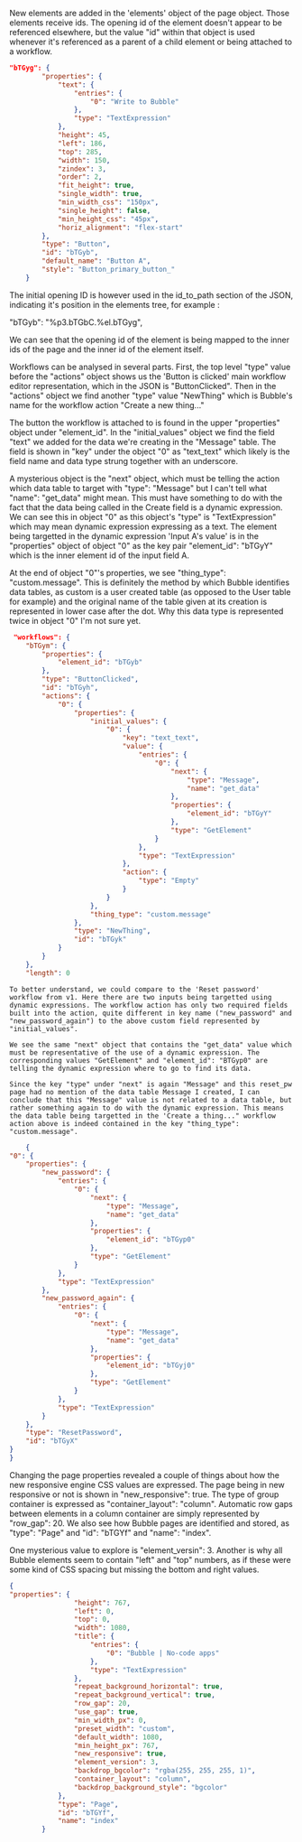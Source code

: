 New elements are added in the 'elements' object of the page object. Those elements receive ids. The opening id of the element doesn't appear to be referenced elsewhere, but the value "id" within that object is used whenever it's referenced as a parent of a child element or being attached to a workflow. 

```JSON
"bTGyg": {
        "properties": {
            "text": {
                "entries": {
                    "0": "Write to Bubble"
                },
                "type": "TextExpression"
            },
            "height": 45,
            "left": 186,
            "top": 285,
            "width": 150,
            "zindex": 3,
            "order": 2,
            "fit_height": true,
            "single_width": true,
            "min_width_css": "150px",
            "single_height": false,
            "min_height_css": "45px",
            "horiz_alignment": "flex-start"
        },
        "type": "Button",
        "id": "bTGyb",
        "default_name": "Button A",
        "style": "Button_primary_button_"
    }
```

The initial opening ID is however used in the id_to_path section of the JSON, indicating it's position in the elements tree, for example : 

 "bTGyb": "%p3.bTGbC.%el.bTGyg",

 We can see that the opening id of the element is being mapped to the inner ids of the page and the inner id of the element itself.

 Workflows can be analysed in several parts. First, the top level "type" value before the "actions" object shows us the 'Button is clicked' main workflow editor representation, which in the JSON is "ButtonClicked". Then in the "actions" object we find another "type" value "NewThing" which is Bubble's name for the workflow action "Create a new thing..." 
 
 The button the workflow is attached to is found in the upper "properties" object under "element_id". In the "initial_values" object we find the field "text" we added for the data we're creating in the "Message" table. The field is shown in "key" under the object "0" as "text_text" which likely is the field name and data type strung together with an underscore. 
 
 A mysterious object is the "next" object, which must be telling the action which data table to target with "type": "Message" but I can't tell what "name": "get_data" might mean. This must have something to do with the fact that the data being called in the Create field is a dynamic expression. We can see this in object "0" as this object's "type" is "TextExpression" which may mean dynamic expression expressing as a text. The element being targetted in the dynamic expression 'Input A's value' is in the "properties" object of object "0" as the key pair "element_id": "bTGyY" which is the inner element id of the input field A. 
 
 At the end of object "0"'s properties, we see "thing_type": "custom.message". This is definitely the method by which Bubble identifies data tables, as custom is a user created table (as opposed to the User table for example) and the original name of the table given at its creation is represented in lower case after the dot. Why this data type is represented twice in object "0" I'm not sure yet.

```JSON
 "workflows": {
    "bTGym": {
        "properties": {
            "element_id": "bTGyb"
        },
        "type": "ButtonClicked",
        "id": "bTGyh",
        "actions": {
            "0": {
                "properties": {
                    "initial_values": {
                        "0": {
                            "key": "text_text",
                            "value": {
                                "entries": {
                                    "0": {
                                        "next": {
                                            "type": "Message",
                                            "name": "get_data"
                                        },
                                        "properties": {
                                            "element_id": "bTGyY"
                                        },
                                        "type": "GetElement"
                                    }
                                },
                                "type": "TextExpression"
                            },
                            "action": {
                                "type": "Empty"
                            }
                        }
                    },
                    "thing_type": "custom.message"
                },
                "type": "NewThing",
                "id": "bTGyk"
            }
        }
    },
    "length": 0
```

    To better understand, we could compare to the 'Reset password' workflow from v1. Here there are two inputs being targetted using dynamic expressions. The workflow action has only two required fields built into the action, quite different in key name ("new_password" and "new_password_again") to the above custom field represented by "initial_values". 
    
    We see the same "next" object that contains the "get_data" value which must be representative of the use of a dynamic expression. The corresponding values "GetElement" and "element_id": "BTGyp0" are telling the dynamic expression where to go to find its data. 
    
    Since the key "type" under "next" is again "Message" and this reset_pw page had no mention of the data table Message I created, I can conclude that this "Message" value is not related to a data table, but rather something again to do with the dynamic expression. This means the data table being targetted in the 'Create a thing..." workflow action above is indeed contained in the key "thing_type": "custom.message".

```JSON
    {
"0": {
    "properties": {
        "new_password": {
            "entries": {
                "0": {
                    "next": {
                        "type": "Message",
                        "name": "get_data"
                    },
                    "properties": {
                        "element_id": "bTGyp0"
                    },
                    "type": "GetElement"
                }
            },
            "type": "TextExpression"
        },
        "new_password_again": {
            "entries": {
                "0": {
                    "next": {
                        "type": "Message",
                        "name": "get_data"
                    },
                    "properties": {
                        "element_id": "bTGyj0"
                    },
                    "type": "GetElement"
                }
            },
            "type": "TextExpression"
        }
    },
    "type": "ResetPassword",
    "id": "bTGyX"
}
}
```

Changing the page properties revealed a couple of things about how the new responsive engine CSS values are expressed. The page being in new responsive or not is shown in "new_responsive": true. The type of group container is expressed as "container_layout": "column". Automatic row gaps between elements in a column container are simply represented by "row_gap": 20. We also see how Bubble pages are identified and stored, as "type": "Page" and "id": "bTGYf" and "name": "index".

One mysterious value to explore is "element_versin": 3. Another is why all Bubble elements seem to contain "left" and "top" numbers, as if these were some kind of CSS spacing but missing the bottom and right values.

```JSON
{
"properties": {
                "height": 767,
                "left": 0,
                "top": 0,
                "width": 1080,
                "title": {
                    "entries": {
                        "0": "Bubble | No-code apps"
                    },
                    "type": "TextExpression"
                },
                "repeat_background_horizontal": true,
                "repeat_background_vertical": true,
                "row_gap": 20,
                "use_gap": true,
                "min_width_px": 0,
                "preset_width": "custom",
                "default_width": 1080,
                "min_height_px": 767,
                "new_responsive": true,
                "element_version": 3,
                "backdrop_bgcolor": "rgba(255, 255, 255, 1)",
                "container_layout": "column",
                "backdrop_background_style": "bgcolor"
            },
            "type": "Page",
            "id": "bTGYf",
            "name": "index"
        }
```